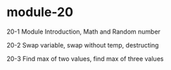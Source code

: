 # module-20

20-1 Module Introduction, Math and Random number

20-2 Swap variable, swap without temp, destructing

20-3 Find max of two values, find max of three values
